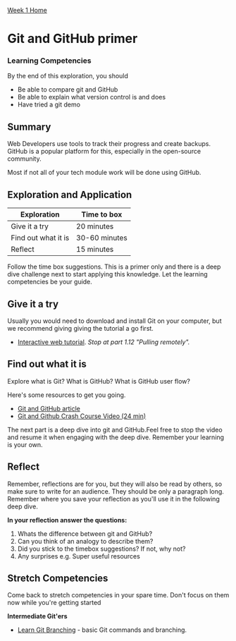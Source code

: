 [Week 1 Home](README.md)

# Git and GitHub primer

### Learning Competencies
By the end of this exploration, you should

- Be able to compare git and GitHub
- Be able to explain what version control is and does
- Have tried a git demo


## Summary
Web Developers use tools to track their progress and create backups. GitHub is a popular platform for this, especially in the open-source community.

Most if not all of your tech module work will be done using GitHub.

## Exploration and Application

Exploration | Time to box |
------------|----------|
Give it a try | 20 minutes
Find out what it is | 30-60 minutes |
Reflect | 15 minutes |

Follow the time box suggestions. This is a primer only and there is a deep dive challenge next to start applying this knowledge. Let the learning competencies be your guide.


## Give it a try
Usually you would need to download and install Git on your computer, but we recommend giving giving the tutorial a go first. 
- [Interactive web tutorial](https://try.github.io/levels/1/challenges/1). _Stop at part 1.12 "Pulling remotely"._

## Find out what it is
Explore what is Git? What is GitHub? What is GitHub user flow?

Here's some resources to get you going.
- [Git and GitHub article](git-github-article.md)  
- [Git and Github Crash Course Video (24 min)](https://www.youtube.com/watch?v=SWYqp7iY_Tc)

The next part is a deep dive into git and GitHub.Feel free to stop the video and resume it when engaging with the deep dive. Remember your learning is your own.

## Reflect
Remember, reflections are for you, but they will also be read by others, so make sure to write for an audience. They should be only a paragraph long. Remember where you save your reflection as you'll use it in the following deep dive. 

__In your reflection answer the questions:__
1. Whats the difference between git and GitHub?
2. Can you think of an analogy to describe them?
3. Did you stick to the timebox suggestions? If not, why not?
4. Any surprises e.g. Super useful resources


## Stretch Competencies
Come back to stretch competencies in your spare time. Don't focus on them now while you're getting started


**Intermediate Git'ers**
- [Learn Git Branching](http://pcottle.GitHub.io/learnGitBranching/) - basic Git commands and branching.
